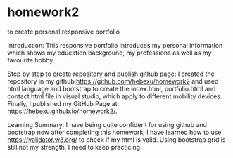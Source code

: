 # homework2
to create personal responsive portfolio

Introduction:
This responsive portfolio introduces my personal information which shows my education background, my professions as well as my favourite hobby.

Step by step to create repository and publish github page:
I created the repository in my github:https://github.com/hebexu/homework2 and used html language and bootstrap to create the index.html, portfolio.html and contact.html file in visual studio, which apply to different mobility devices. Finally, I published my GitHub Page at: https://hebexu.github.io/homework2/.

Learning Summary:
I have being quite confident for using github and bootstrap now after completing this homework;
I have learned how to use https://validator.w3.org/ to check if my html is valid.
Using bootstrap grid is still not my strength, I need to keep practicing.


